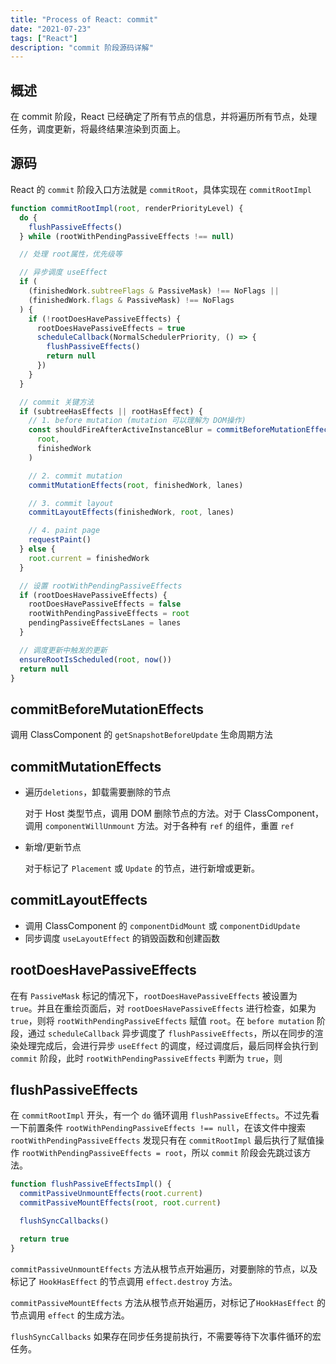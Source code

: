 ```yaml
---
title: "Process of React: commit"
date: "2021-07-23"
tags: ["React"]
description: "commit 阶段源码详解"
---
```


## 概述

在 commit 阶段，React 已经确定了所有节点的信息，并将遍历所有节点，处理任务，调度更新，将最终结果渲染到页面上。

## 源码

React 的 `commit` 阶段入口方法就是 `commitRoot`，具体实现在 `commitRootImpl`

```ts
function commitRootImpl(root, renderPriorityLevel) {
  do {
    flushPassiveEffects()
  } while (rootWithPendingPassiveEffects !== null)

  // 处理 root属性，优先级等

  // 异步调度 useEffect
  if (
    (finishedWork.subtreeFlags & PassiveMask) !== NoFlags ||
    (finishedWork.flags & PassiveMask) !== NoFlags
  ) {
    if (!rootDoesHavePassiveEffects) {
      rootDoesHavePassiveEffects = true
      scheduleCallback(NormalSchedulerPriority, () => {
        flushPassiveEffects()
        return null
      })
    }
  }

  // commit 关键方法
  if (subtreeHasEffects || rootHasEffect) {
    // 1. before mutation (mutation 可以理解为 DOM操作)
    const shouldFireAfterActiveInstanceBlur = commitBeforeMutationEffects(
      root,
      finishedWork
    )

    // 2. commit mutation
    commitMutationEffects(root, finishedWork, lanes)

    // 3. commit layout
    commitLayoutEffects(finishedWork, root, lanes)

    // 4. paint page
    requestPaint()
  } else {
    root.current = finishedWork
  }

  // 设置 rootWithPendingPassiveEffects
  if (rootDoesHavePassiveEffects) {
    rootDoesHavePassiveEffects = false
    rootWithPendingPassiveEffects = root
    pendingPassiveEffectsLanes = lanes
  }

  // 调度更新中触发的更新
  ensureRootIsScheduled(root, now())
  return null
}
```

## commitBeforeMutationEffects

调用 ClassComponent 的 `getSnapshotBeforeUpdate` 生命周期方法

## commitMutationEffects

- 遍历`deletions`，卸载需要删除的节点

  对于 Host 类型节点，调用 DOM 删除节点的方法。对于 ClassComponent，调用 `componentWillUnmount` 方法。对于各种有 `ref` 的组件，重置 `ref`

- 新增/更新节点

  对于标记了 `Placement` 或 `Update` 的节点，进行新增或更新。

## commitLayoutEffects

- 调用 ClassComponent 的 `componentDidMount` 或 `componentDidUpdate`
- 同步调度 `useLayoutEffect` 的销毁函数和创建函数

## rootDoesHavePassiveEffects

在有 `PassiveMask` 标记的情况下，`rootDoesHavePassiveEffects` 被设置为 `true`。并且在重绘页面后，对 `rootDoesHavePassiveEffects` 进行检查，如果为 `true`，则将 `rootWithPendingPassiveEffects` 赋值 `root`。在 `before mutation` 阶段，通过 `scheduleCallback` 异步调度了 `flushPassiveEffects`，所以在同步的渲染处理完成后，会进行异步 `useEffect` 的调度，经过调度后，最后同样会执行到 `commit` 阶段，此时 `rootWithPendingPassiveEffects` 判断为 `true`，则

## flushPassiveEffects

在 `commitRootImpl` 开头，有一个 `do` 循环调用 `flushPassiveEffects`。不过先看一下前置条件 `rootWithPendingPassiveEffects !== null`，在该文件中搜索 `rootWithPendingPassiveEffects` 发现只有在 `commitRootImpl` 最后执行了赋值操作 `rootWithPendingPassiveEffects = root`，所以 `commit` 阶段会先跳过该方法。

```ts
function flushPassiveEffectsImpl() {
  commitPassiveUnmountEffects(root.current)
  commitPassiveMountEffects(root, root.current)

  flushSyncCallbacks()

  return true
}
```

`commitPassiveUnmountEffects` 方法从根节点开始遍历，对要删除的节点，以及标记了 `HookHasEffect` 的节点调用 `effect.destroy` 方法。

`commitPassiveMountEffects` 方法从根节点开始遍历，对标记了`HookHasEffect` 的节点调用 `effect` 的生成方法。

`flushSyncCallbacks` 如果存在同步任务提前执行，不需要等待下次事件循环的宏任务。
